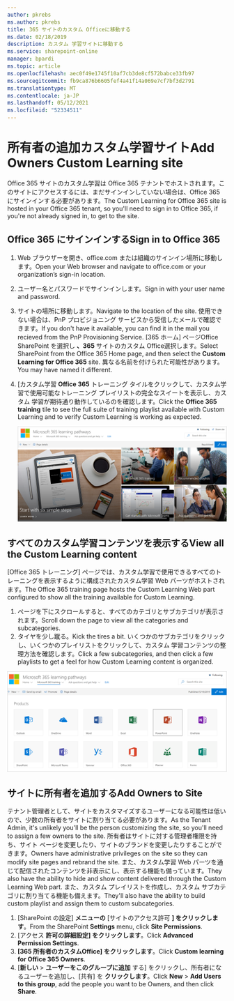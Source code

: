 ```yaml
---
author: pkrebs
ms.author: pkrebs
title: 365 サイトのカスタム Officeに移動する
ms.date: 02/18/2019
description: カスタム 学習サイトに移動する
ms.service: sharepoint-online
manager: bpardi
ms.topic: article
ms.openlocfilehash: aec0f49e1745f10af7cb3de8cf572babce33fb97
ms.sourcegitcommit: fb9ca876b6605fef4a41f14a069e7cf7bf3d2791
ms.translationtype: MT
ms.contentlocale: ja-JP
ms.lasthandoff: 05/12/2021
ms.locfileid: "52334511"
---
```

# <a name="add-owners-custom-learning-site"></a><span data-ttu-id="48263-103">所有者の追加カスタム学習サイト</span><span class="sxs-lookup"><span data-stu-id="48263-103">Add Owners Custom Learning site</span></span>

<span data-ttu-id="48263-104">Office 365 サイトのカスタム学習は Office 365 テナントでホストされます。このサイトにアクセスするには、まだサインインしていない場合は、Office 365 にサインインする必要があります。</span><span class="sxs-lookup"><span data-stu-id="48263-104">The Custom Learning for Office 365 site is hosted in your Office 365 tenant, so you'll need to sign in to Office 365, if you're not already signed in, to get to the site.</span></span> 

## <a name="sign-in-to-office-365"></a><span data-ttu-id="48263-105">Office 365 にサインインする</span><span class="sxs-lookup"><span data-stu-id="48263-105">Sign in to Office 365</span></span> 

1.  <span data-ttu-id="48263-106">Web ブラウザーを開き、office.com または組織のサインイン場所に移動します。</span><span class="sxs-lookup"><span data-stu-id="48263-106">Open your Web browser and navigate to office.com or your organization’s sign-in location.</span></span> 
2.  <span data-ttu-id="48263-107">ユーザー名とパスワードでサインインします。</span><span class="sxs-lookup"><span data-stu-id="48263-107">Sign in with your user name and password.</span></span>
3.  <span data-ttu-id="48263-108">サイトの場所に移動します。</span><span class="sxs-lookup"><span data-stu-id="48263-108">Navigate to the location of the site.</span></span> <span data-ttu-id="48263-109">使用できない場合は、PnP プロビジョニング サービスから受信したメールで確認できます。</span><span class="sxs-lookup"><span data-stu-id="48263-109">If you don't have it available, you can find it in the mail you recieved from the PnP Provisioning Service.</span></span> <span data-ttu-id="48263-110">[365 ホーム] ページOffice SharePoint を選択し **、365** サイトのカスタム Office選択します。</span><span class="sxs-lookup"><span data-stu-id="48263-110">Select SharePoint from the Office 365 Home page, and then select the **Custom Learning for Office 365** site.</span></span> <span data-ttu-id="48263-111">異なる名前を付けられた可能性があります。</span><span class="sxs-lookup"><span data-stu-id="48263-111">You may have named it different.</span></span> 
5. <span data-ttu-id="48263-112">[カスタム学習 **Office 365** トレーニング タイルをクリックして、カスタム学習で使用可能なトレーニング プレイリストの完全なスイートを表示し、カスタム 学習が期待通り動作しているのを確認します。</span><span class="sxs-lookup"><span data-stu-id="48263-112">Click the **Office 365 training** tile to see the full suite of training playlist available with Custom Learning and to verify Custom Learning is working as expected.</span></span> 

   ![使用されている学習パスを示す写真のコレクション。](media/cg-goto.png)

## <a name="view-all-the-custom-learning-content"></a><span data-ttu-id="48263-114">すべてのカスタム学習コンテンツを表示する</span><span class="sxs-lookup"><span data-stu-id="48263-114">View all the Custom Learning content</span></span>
<span data-ttu-id="48263-115">[Office 365 トレーニング] ページでは、カスタム学習で使用できるすべてのトレーニングを表示するように構成されたカスタム学習 Web パーツがホストされます。</span><span class="sxs-lookup"><span data-stu-id="48263-115">The Office 365 training page hosts the Custom Learning Web part configured to show all the training available for Custom Learning.</span></span> 

1. <span data-ttu-id="48263-116">ページを下にスクロールすると、すべてのカテゴリとサブカテゴリが表示されます。</span><span class="sxs-lookup"><span data-stu-id="48263-116">Scroll down the page to view all the categories and subcategories.</span></span>
2. <span data-ttu-id="48263-117">タイヤを少し蹴る。</span><span class="sxs-lookup"><span data-stu-id="48263-117">Kick the tires a bit.</span></span> <span data-ttu-id="48263-118">いくつかのサブカテゴリをクリックし、いくつかのプレイリストをクリックして、カスタム 学習コンテンツの整理方法を確認します。</span><span class="sxs-lookup"><span data-stu-id="48263-118">Click a few subcategories, and then click a few playlists to get a feel for how Custom Learning content is organized.</span></span> 

![[ラーニング パス ゲートウェイ] ウィンドウ。](media/cg-gotoall.png)

## <a name="add-owners-to-site"></a><span data-ttu-id="48263-120">サイトに所有者を追加する</span><span class="sxs-lookup"><span data-stu-id="48263-120">Add Owners to Site</span></span>
<span data-ttu-id="48263-121">テナント管理者として、サイトをカスタマイズするユーザーになる可能性は低いので、少数の所有者をサイトに割り当てる必要があります。</span><span class="sxs-lookup"><span data-stu-id="48263-121">As the Tenant Admin, it's unlikely you'll be the person customizing the site, so you'll need to assign a few owners to the site.</span></span> <span data-ttu-id="48263-122">所有者はサイトに対する管理者権限を持ち、サイト ページを変更したり、サイトのブランドを変更したりすることができます。</span><span class="sxs-lookup"><span data-stu-id="48263-122">Owners have administrative privileges on the site so they can modify site pages and rebrand the site.</span></span> <span data-ttu-id="48263-123">また、カスタム学習 Web パーツを通じて配信されたコンテンツを非表示にし、表示する機能も備っています。</span><span class="sxs-lookup"><span data-stu-id="48263-123">They also have the ability to hide and show content delivered through the Custom Learning Web part.</span></span> <span data-ttu-id="48263-124">また、カスタム プレイリストを作成し、カスタム サブカテゴリに割り当てる機能も備えます。</span><span class="sxs-lookup"><span data-stu-id="48263-124">They'll also have the ability to build custom playlist and assign them to custom subcategories.</span></span>  

1. <span data-ttu-id="48263-125">[SharePoint の設定] **メニューの** [サイトのアクセス許可 **] をクリックします**。</span><span class="sxs-lookup"><span data-stu-id="48263-125">From the SharePoint **Settings** menu, click **Site Permissions**.</span></span>
2. <span data-ttu-id="48263-126">[アクセス **許可の詳細設定] をクリックします**。</span><span class="sxs-lookup"><span data-stu-id="48263-126">Click **Advanced Permission Settings**.</span></span>
3. <span data-ttu-id="48263-127">**[365 所有者のカスタムOffice] をクリックします**。</span><span class="sxs-lookup"><span data-stu-id="48263-127">Click **Custom learning for Office 365 Owners**.</span></span>
4. <span data-ttu-id="48263-128">[**新しい**  >  **ユーザーをこのグループに追加** する] をクリックし、所有者になるユーザーを追加し、[共有] を **クリックします**。</span><span class="sxs-lookup"><span data-stu-id="48263-128">Click **New** > **Add Users to this group**, add the people you want to be Owners, and then click **Share**.</span></span>

